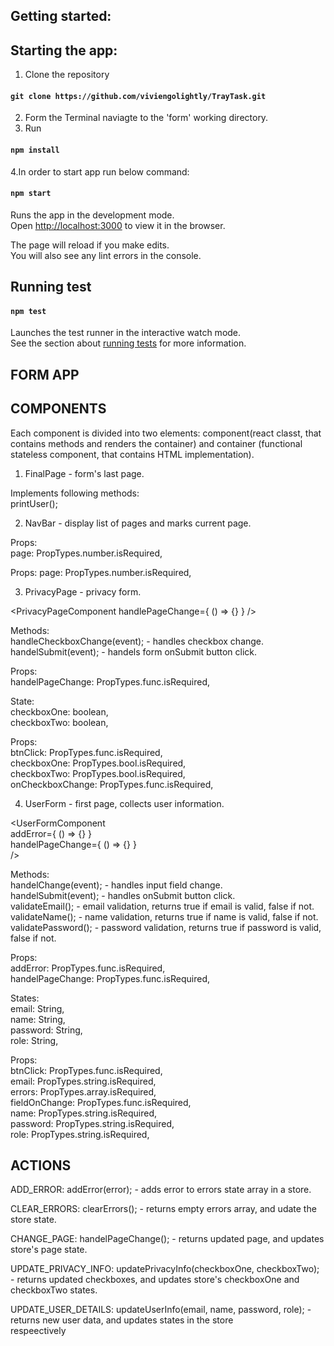 ## Getting started:

## Starting the app:

1. Clone the repository 
#### `git clone https://github.com/viviengolightly/TrayTask.git`

2. Form the Terminal naviagte to the 'form' working directory.
3. Run
#### `npm install`

4.In order to start app run below command:
#### `npm start`

Runs the app in the development mode.<br />
Open [http://localhost:3000](http://localhost:3000) to view it in the browser.

The page will reload if you make edits.<br />
You will also see any lint errors in the console.

## Running test

#### `npm test`

Launches the test runner in the interactive watch mode.<br />
See the section about [running tests](https://facebook.github.io/create-react-app/docs/running-tests) for more information.


## FORM APP

## COMPONENTS 

Each component is divided into two elements: component(react classt, that contains methods and renders the container) and container (functional stateless component, that contains HTML implementation).  
  
  1. FinalPage - form's last page.  
    
  <FinalPageComponent />  
    
  Implements following methods:  
  printUser();  
    
  <FinalPageContainer />  
    
  2. NavBar - display list of pages and marks current page.  
    
  <NavBarComponent page={this.ptops.page} />  
    
  Props:  
  page: PropTypes.number.isRequired,  
    
  <NavBarContainer page={this.props.page} />  
    
  Props:
  page: PropTypes.number.isRequired,  
    
  3. PrivacyPage - privacy form.  
    
  <PrivacyPageComponent handlePageChange={ () => {} } />  
    
  Methods:  
  handleCheckboxChange(event); - handles checkbox change.  
  handelSubmit(event); - handels form onSubmit button click.  
    
  Props:  
  handelPageChange: PropTypes.func.isRequired,  
    
  State:  
  checkboxOne: boolean,  
  checkboxTwo: boolean,   
    
  <PrivacyPageContainer  
    btnClick={this.handelSubmit}  
    checkboxOne={this.state.checkboxOne}  
    checkboxTwo={this.state.checkboxTwo}  
    onCheckboxChange={this.handleCheckboxChange}  
  />  
  
  Props:  
  btnClick: PropTypes.func.isRequired,  
	checkboxOne: PropTypes.bool.isRequired,  
	checkboxTwo: PropTypes.bool.isRequired,  
	onCheckboxChange: PropTypes.func.isRequired,  
  
  4. UserForm - first page, collects user information.  
    
  <UserFormComponent  
    addError={ () => {} }  
    handelPageChange={ () => {} }  
  />  
    
  Methods:  
  handelChange(event); - handles input field change.  
  handelSubmit(event); - handles onSubmit button click.  
  validateEmail(); - email validation, returns true if email is valid, false if not.  
  validateName(); - name validation, returns true if name is valid, false if not.  
  validatePassword(); - password validation, returns true if password is valid, false if not.  
    
  Props:  
  addError: PropTypes.func.isRequired,  
  handelPageChange: PropTypes.func.isRequired,  
    
  States:  
  email: String,  
  name: String,  
  password: String,  
  role: String,  
    
  <UserFormContainer  
    btnClick={this.handelSubmit}  
    email={this.state.email}    
    errors={[]}  
    fieldOnChange={this.handelChange}  
    name={this.state.name}  
    password={this.state.password}  
    role={this.state.role}  
  />  
    
  Props:  
  btnClick: PropTypes.func.isRequired,  
	email: PropTypes.string.isRequired,  
	errors: PropTypes.array.isRequired,  
	fieldOnChange: PropTypes.func.isRequired,  
	name: PropTypes.string.isRequired,  
	password: PropTypes.string.isRequired,  
	role: PropTypes.string.isRequired,  
  
  ## ACTIONS
  
  ADD_ERROR: addError(error); - adds error to errors state array in a store.
  
  CLEAR_ERRORS: clearErrors(); - returns empty errors array, and udate the store state.
  
  CHANGE_PAGE: handelPageChange(); - returns updated page, and updates store's page state.
  
  UPDATE_PRIVACY_INFO: updatePrivacyInfo(checkboxOne, checkboxTwo); - returns updated checkboxes, and updates store's 
  checkboxOne and checkboxTwo states.
  
  UPDATE_USER_DETAILS: updateUserInfo(email, name, password, role); - returns new user data, and updates states in the store    
  respeectively
  
